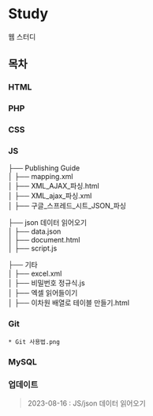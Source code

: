 # Study
웹 스터디

## 목차
### HTML
### PHP
### CSS
### JS<br />
├── Publishing Guide<br />
│   ├── mapping.xml<br />
│   ├── XML_AJAX_파싱.html<br />
│   ├── XML_ajax_파싱.xml<br />
│   ├── 구글_스프레드_시트_JSON_파싱<br />

├── json 데이터 읽어오기<br />
│   ├── data.json<br />
│   ├── document.html<br />
│   ├── script.js<br />

├── 기타<br />
│   ├── excel.xml<br />
│   ├── 비밀번호 정규식.js<br />
│   ├── 엑셀 읽어들이기<br />
│   ├── 이차원 배열로 테이블 만들기.html<br />

### Git
	* Git 사용법.png
### MySQL

### 업데이트
> 2023-08-16 : JS/json 데이터 읽어오기